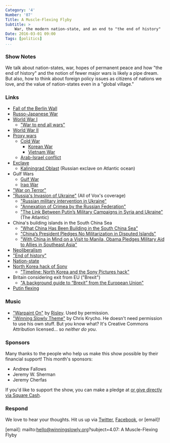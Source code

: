 ```yaml
---
Category: '4'
Number: '07'
Title: A Muscle-Flexing Flyby
Subtitle: >
    War, the modern nation-state, and an end to "the end of history"
Date: 2016-03-01 09:00
Tags: [politics]
...
```


### Show Notes

We talk about nation-states, war, hopes of permanent peace and how "the end of history" and the notion of fewer major wars is likely a pipe dream. But also, how to think about foreign policy issues as citizens of nations we love, and the value of nation-states even in a "global village."


### Links

  - [Fall of the Berlin Wall](https://en.wikipedia.org/wiki/Berlin_Wall#Fall_of_the_Wall)
  - [Russo-Japanese War](https://en.wikipedia.org/wiki/Russo-Japanese_War)
  - [World War I](https://en.wikipedia.org/wiki/World_War_I)
      - ["War to end all wars"](https://en.wikipedia.org/wiki/The_war_to_end_war)
  - [World War II]()
  - [Proxy wars](https://en.wikipedia.org/wiki/Proxy_war)
      + [Cold War](https://en.wikipedia.org/wiki/Cold_War)
          * [Korean War](https://en.wikipedia.org/wiki/Korean_War)
          * [Vietnam War](https://en.wikipedia.org/wiki/Vietnam_War)
      + [Arab-Israel conflict](https://en.wikipedia.org/wiki/Arab–Israeli_conflict)
  - [Exclave](https://en.wikipedia.org/wiki/Enclave_and_exclave)
      - [Kaliningrad Oblast](https://en.wikipedia.org/wiki/Kaliningrad_Oblast) (Russian exclave on Atlantic ocean)
  - Gulf Wars
      + [Gulf War](https://en.wikipedia.org/wiki/Gulf_War)
      + [Iraq War](https://en.wikipedia.org/wiki/Iraq_War)
  - ["War on Terror"](https://en.wikipedia.org/wiki/War_on_Terror)
  - ["Russia's Invasion of Ukraine"](http://www.vox.com/russia-ukraine-war-invasion) (All of Vox's coverage)
      - ["Russian military intervention in Ukraine"](https://en.wikipedia.org/wiki/Russian_military_intervention_in_Ukraine_(2014–present))
      + ["Annexation of Crimea by the Russian Federation"](https://en.wikipedia.org/wiki/Annexation_of_Crimea_by_the_Russian_Federation)
      + ["The Link Between Putin’s Military Campaigns in Syria and Ukraine"](http://www.theatlantic.com/international/archive/2015/10/navy-base-syria-crimea-putin/408694/) (The Atlantic)
  - China's building islands in the South China Sea
      + ["What China Has Been Building in the South China Sea"](http://www.nytimes.com/interactive/2015/07/30/world/asia/what-china-has-been-building-in-the-south-china-sea.html)
      + ["China’s President Pledges No Militarization in Disputed Islands"](http://www.wsj.com/articles/china-completes-runway-on-artificial-island-in-south-china-sea-1443184818)
      + ["With China in Mind on a Visit to Manila, Obama Pledges Military Aid to Allies in Southeast Asia"](http://www.nytimes.com/2015/11/18/world/asia/obama-philippines-south-china-sea-military-aid-ship.html)
  - [Neoliberalism](https://en.wikipedia.org/wiki/Neoliberalism)
  - ["End of history"](https://en.wikipedia.org/wiki/End_of_history)
  - [Nation-state](https://en.wikipedia.org/wiki/Nation_state)
  - [North Korea hack of Sony](https://en.wikipedia.org/wiki/Sony_Pictures_Entertainment_hack)
      + ["Timeline: North Korea and the Sony Pictures hack"](http://www.usatoday.com/story/news/nation-now/2014/12/18/sony-hack-timeline-interview-north-korea/20601645/)
  - Britain considering exit from EU ("Brexit")
      + ["A background guide to “Brexit” from the European Union"](http://www.economist.com/blogs/graphicdetail/2016/02/graphics-britain-s-referendum-eu-membership)
  - [Putin flexing](https://www.google.com/#tbm=isch&q=putin%20flexing&tbs=imgo:1)


### Music

  - ["Warpaint On"] by [Risley]. Used by permission.
  - ["Winning Slowly Theme"] by Chris Krycho. He doesn't need permission to use his own stuff. But you know what? It's Creative Commons Attribution licensed... so *neither do you*.

["Warpaint On"]: https://soundcloud.com/risleyband/warpaint-on
[Risley]: https://risley.bandcamp.com/releases
["Winning Slowly Theme"]: //soundcloud.com/chriskrycho/winning-slowly


### Sponsors

Many thanks to the people who help us make this show possible by their financial support! This month's sponsors:

  - Andrew Fallows
  - Jeremy W. Sherman
  - Jeremy Cherfas

If you'd like to support the show, you can make a pledge at <a href='https://www.patreon.com/winningslowly' rel='payment'> or give directly via [Square Cash].

[Patreon]: //www.patreon.com/winningslowly
[Square Cash]: //cash.me/$winningslowly


### Respond

We love to hear your thoughts. Hit us up via [Twitter], [Facebook], or [email]!

[Twitter]: //www.twitter.com/winningslowly
[Facebook]: //www.facebook.com/winningslowlypodcast
[email]: mailto:hello@winningslowly.org?subject=4.07: A Muscle-Flexing Flyby

